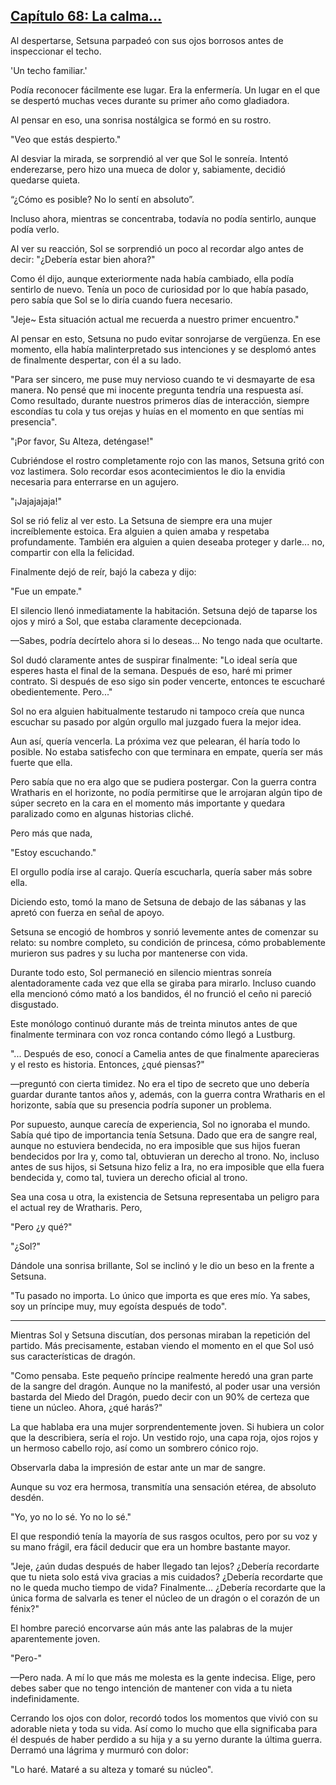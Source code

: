 
## [Capítulo 68: La calma...](https://novelnext.dramanovels.io/nc/son-of-the-hero-king/chapter-68-the-calm "Capítulo 68: La calma...")


Al despertarse, Setsuna parpadeó con sus ojos borrosos antes de inspeccionar el techo. 

'Un techo familiar.'

Podía reconocer fácilmente ese lugar. Era la enfermería. Un lugar en el que se despertó muchas veces durante su primer año como gladiadora. 

Al pensar en eso, una sonrisa nostálgica se formó en su rostro. 

"Veo que estás despierto."

Al desviar la mirada, se sorprendió al ver que Sol le sonreía. Intentó enderezarse, pero hizo una mueca de dolor y, sabiamente, decidió quedarse quieta. 

“¿Cómo es posible? No lo sentí en absoluto”.

Incluso ahora, mientras se concentraba, todavía no podía sentirlo, aunque podía verlo.

Al ver su reacción, Sol se sorprendió un poco al recordar algo antes de decir: "¿Debería estar bien ahora?" 

Como él dijo, aunque exteriormente nada había cambiado, ella podía sentirlo de nuevo. Tenía un poco de curiosidad por lo que había pasado, pero sabía que Sol se lo diría cuando fuera necesario. 

"Jeje~ Esta situación actual me recuerda a nuestro primer encuentro."

Al pensar en esto, Setsuna no pudo evitar sonrojarse de vergüenza. En ese momento, ella había malinterpretado sus intenciones y se desplomó antes de finalmente despertar, con él a su lado. 

"Para ser sincero, me puse muy nervioso cuando te vi desmayarte de esa manera. No pensé que mi inocente pregunta tendría una respuesta así. Como resultado, durante nuestros primeros días de interacción, siempre escondías tu cola y tus orejas y huías en el momento en que sentías mi presencia".

"¡Por favor, Su Alteza, deténgase!" 

Cubriéndose el rostro completamente rojo con las manos, Setsuna gritó con voz lastimera. Solo recordar esos acontecimientos le dio la envidia necesaria para enterrarse en un agujero. 

"¡Jajajajaja!" 

Sol se rió feliz al ver esto. La Setsuna de siempre era una mujer increíblemente estoica. Era alguien a quien amaba y respetaba profundamente. También era alguien a quien deseaba proteger y darle... no, compartir con ella la felicidad. 

Finalmente dejó de reír, bajó la cabeza y dijo: 

"Fue un empate."

El silencio llenó inmediatamente la habitación. Setsuna dejó de taparse los ojos y miró a Sol, que estaba claramente decepcionada. 

—Sabes, podría decírtelo ahora si lo deseas… No tengo nada que ocultarte.

Sol dudó claramente antes de suspirar finalmente: "Lo ideal sería que esperes hasta el final de la semana. Después de eso, haré mi primer contrato. Si después de eso sigo sin poder vencerte, entonces te escucharé obedientemente. Pero..."

Sol no era alguien habitualmente testarudo ni tampoco creía que nunca escuchar su pasado por algún orgullo mal juzgado fuera la mejor idea. 

Aun así, quería vencerla. La próxima vez que pelearan, él haría todo lo posible. No estaba satisfecho con que terminara en empate, quería ser más fuerte que ella. 

Pero sabía que no era algo que se pudiera postergar. Con la guerra contra Wratharis en el horizonte, no podía permitirse que le arrojaran algún tipo de súper secreto en la cara en el momento más importante y quedara paralizado como en algunas historias cliché. 

Pero más que nada, 

"Estoy escuchando."

El orgullo podía irse al carajo. Quería escucharla, quería saber más sobre ella. 

Diciendo esto, tomó la mano de Setsuna de debajo de las sábanas y las apretó con fuerza en señal de apoyo. 

Setsuna se encogió de hombros y sonrió levemente antes de comenzar su relato: su nombre completo, su condición de princesa, cómo probablemente murieron sus padres y su lucha por mantenerse con vida. 

Durante todo esto, Sol permaneció en silencio mientras sonreía alentadoramente cada vez que ella se giraba para mirarlo. Incluso cuando ella mencionó cómo mató a los bandidos, él no frunció el ceño ni pareció disgustado. 

Este monólogo continuó durante más de treinta minutos antes de que finalmente terminara con voz ronca contando cómo llegó a Lustburg. 

"... Después de eso, conocí a Camelia antes de que finalmente aparecieras y el resto es historia. Entonces, ¿qué piensas?" 

—preguntó con cierta timidez. No era el tipo de secreto que uno debería guardar durante tantos años y, además, con la guerra contra Wratharis en el horizonte, sabía que su presencia podría suponer un problema. 

Por supuesto, aunque carecía de experiencia, Sol no ignoraba el mundo. Sabía qué tipo de importancia tenía Setsuna. Dado que era de sangre real, aunque no estuviera bendecida, no era imposible que sus hijos fueran bendecidos por Ira y, como tal, obtuvieran un derecho al trono. No, incluso antes de sus hijos, si Setsuna hizo feliz a Ira, no era imposible que ella fuera bendecida y, como tal, tuviera un derecho oficial al trono. 

Sea una cosa u otra, la existencia de Setsuna representaba un peligro para el actual rey de Wratharis. Pero, 

"Pero ¿y qué?" 

"¿Sol?" 

Dándole una sonrisa brillante, Sol se inclinó y le dio un beso en la frente a Setsuna. 

"Tu pasado no importa. Lo único que importa es que eres mío. Ya sabes, soy un príncipe muy, muy egoísta después de todo".

-----

Mientras Sol y Setsuna discutían, dos personas miraban la repetición del partido. Más precisamente, estaban viendo el momento en el que Sol usó sus características de dragón. 

"Como pensaba. Este pequeño príncipe realmente heredó una gran parte de la sangre del dragón. Aunque no la manifestó, al poder usar una versión bastarda del Miedo del Dragón, puedo decir con un 90% de certeza que tiene un núcleo. Ahora, ¿qué harás?" 

La que hablaba era una mujer sorprendentemente joven. Si hubiera un color que la describiera, sería el rojo. Un vestido rojo, una capa roja, ojos rojos y un hermoso cabello rojo, así como un sombrero cónico rojo. 

Observarla daba la impresión de estar ante un mar de sangre. 

Aunque su voz era hermosa, transmitía una sensación etérea, de absoluto desdén. 

"Yo, yo no lo sé. Yo no lo sé."

El que respondió tenía la mayoría de sus rasgos ocultos, pero por su voz y su mano frágil, era fácil deducir que era un hombre bastante mayor. 

"Jeje, ¿aún dudas después de haber llegado tan lejos? ¿Debería recordarte que tu nieta solo está viva gracias a mis cuidados? ¿Debería recordarte que no le queda mucho tiempo de vida? Finalmente... ¿Debería recordarte que la única forma de salvarla es tener el núcleo de un dragón o el corazón de un fénix?"

El hombre pareció encorvarse aún más ante las palabras de la mujer aparentemente joven. 

"Pero-" 

—Pero nada. A mí lo que más me molesta es la gente indecisa. Elige, pero debes saber que no tengo intención de mantener con vida a tu nieta indefinidamente.

Cerrando los ojos con dolor, recordó todos los momentos que vivió con su adorable nieta y toda su vida. Así como lo mucho que ella significaba para él después de haber perdido a su hija y a su yerno durante la última guerra. Derramó una lágrima y murmuró con dolor: 

"Lo haré. Mataré a su alteza y tomaré su núcleo".